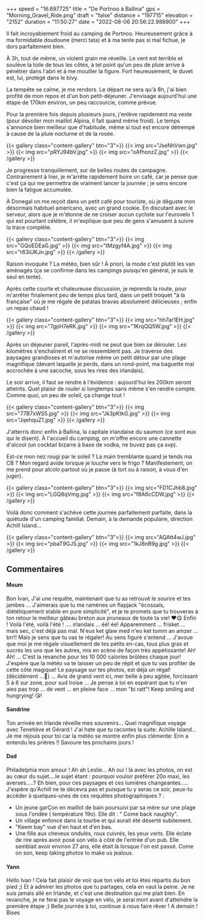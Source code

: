 +++
speed = "16.697725"
title = "De Portnoo à Ballina"
gps = "Morning_Gravel_Ride.png"
draft = "false"
distance = "197715"
elevation = "2152"
duration = "11:50:27"
date = "2022-08-06 20:56:22.988900"
+++

Il fait incroyablement froid au camping de Portnoo. Heureusement grâce à ma formidable doudoune (merci tata) et à ma tente pas si mal fichue, je dors parfaitement bien.

À 3h, tout de même, un violent grain me réveille. Le vent est terrible et soulève la toile de tous les côtés, à tel point qu'un peu de pluie arrive à pénétrer dans l'abri et à me mouiller la figure. Fort heureusement, le duvet est, lui, protégé dans le bivy.

La tempête se calme, je me rendors. Le départ ne sera qu'à 8h, j'ai bien profité de mon repos et d'un bon petit-déjeuner. J'envisage aujourd'hui une étape de 170km environ, un peu raccourcie, comme prévue.

Pour la première fois depuis plusieurs jours, j'enlève rapidement ma veste (pour dévoiler mon maillot Alpina, il fait quand même froid). Le temps s'annonce bien meilleur que d'habitude, même si tout est encore détrempé à cause de la pluie nocturne et de la rosée.

{{< gallery class="content-gallery" btn="3">}}
{{< img src="JseNhVwn.jpg" >}}
{{< img src="pRYJ94bV.jpg" >}}
{{< img src="oAfhonzZ.jpg" >}}
{{< /gallery >}}

Je progresse tranquillement, sur de belles routes de campagne. Contrairement à hier, je m'arrête rapidement boire un café, car je pense que c'est ça qui me permettra de vraiment lancer la journée ; je sens encore bien la fatigue accumulée.

À Donegal on me reçoit dans un petit café pour touriste, où je déguste mon désormais habituel americano, avec un grand cookie. En discutant avec le serveur, alors que je m'étonne de ne croiser aucun cycliste sur l'eurovelo 1 qui est pourtant célèbre, il m'explique que peu de gens s'amusent à suivre la trace complète.

{{< gallery class="content-gallery" btn="3">}}
{{< img src="GQoEDEaG.jpg" >}}
{{< img src="tMzgyf4A.jpg" >}}
{{< img src="r63iUKJn.jpg" >}}
{{< /gallery >}}

Raison invoquée ? La météo, bien sûr ! À priori, la mode c'est plutôt les van aménagés (ça se confirme dans les campings puisqu'en général, je suis le seul en tente).

Après cette courte et chaleureuse discussion, je reprends la route, pour m'arrêter finalement peu de temps plus tard, dans un petit troquet "à la française" où je me régale de patatas bravas absolument délicieuses ; enfin un repas chaud !

{{< gallery class="content-gallery" btn="3">}}
{{< img src="hh7ar1EH.jpg" >}}
{{< img src="7gpH7eRK.jpg" >}}
{{< img src="1KrqQQ5W.jpg" >}}
{{< /gallery >}}

Après un déjeuner pareil, l'après-midi ne peut que bien se dérouler. Les kilomètres s'enchaînent et ne se ressemblent pas. Je traverse des paysages grandioses et m'autorise même un petit détour par une plage magnifique (devant laquelle je perds, dans un rond-point, ma baguette mal accrochée à une sacoche, sous les rires des irlandais).

Le soir arrive, il faut se rendre à l'évidence : aujourd'hui les 200km seront atteints. Quel plaisir de rouler si longtemps sans même s'en rendre compte. Comme quoi, un peu de soleil, ça change tout !

{{< gallery class="content-gallery" btn="3">}}
{{< img src="77B7xWS5.jpg" >}}
{{< img src="Jk3pKtkG.jpg" >}}
{{< img src="JqehquZ1.jpg" >}}
{{< /gallery >}}

J'atterris donc enfin à Ballina, la capitale irlandaise du saumon (ce sont eux qui le disent). À l'accueil du camping, on m'offre encore une cannette d'alcool (un cocktail bizarre à base de vodka, ne buvez pas ça svp).

Est-ce mon nez rougi par le soleil ? La main tremblante quand je tends ma CB ? Mon regard avide lorsque je louche vers le frigo ? Manifestement, on me prend pour alcolo partout où je passe (à tort ou à raison, à vous d'en juger).

{{< gallery class="content-gallery" btn="3">}}
{{< img src="FD1CJhb8.jpg" >}}
{{< img src="LGQ8qVmg.jpg" >}}
{{< img src="f8A6cCDW.jpg" >}}
{{< /gallery >}}

Voilà donc comment s'achève cette journée parfaitement parfaite, dans la quiétude d'un camping familial. Demain, à la demande populaire, direction Achill Island...

{{< gallery class="content-gallery" btn="3">}}
{{< img src="AQAtt4wJ.jpg" >}}
{{< img src="pbaT9GJS.jpg" >}}
{{< img src="1kJ8nB9g.jpg" >}}
{{< /gallery >}}

## Commentaires
#### Moum
Bon Ivan,  J'ai une requête, maintenant que tu as retrouvé le sourire et tes jambes ... J'aimerais que tu me ramènes un flapjack "écossais, diététiquement stable en pure simplicité", et je te promets que  tu trouveras à ton retour le meilleur gâteau breton aux pruneaux de toute ta vie! ❤️😋
Enfin !  Voilà l'été, voilà l'été ! .... irlandais ... éé! éé! Apparemment ...  frisket ... mais sec, c'est déjà pas mal. N'eus ket glaw med n'eo  ket tomm  an amzer  ... brr!! Mais  je sens que tu vas te régaler! Au sens figuré s'entend ... J'avoue que moi je me régale visuellement de tes petits en-cas, tous plus gras et sucrés les uns que les autres,  mis en scène de façon très appétissante! Ah! Ah! ... C'est la revanche pour les 10 000 calories brûlées chaque jour! J'espère que la météo  va te laisser un peu de répit et que tu vas profiter de cette côte magique! Le paysage sur tes photos, est déjà un régal! (décidément ...🥴) ...
Avis de grand vent ici, mer belle à peu agitée, forcissant 5 à 6 sur zone, pour sud Iroise ... Je pense à toi en espérant que tu n'en aies pas trop ... de vent ... en pleine face ... mon "bi ratt"! 
 Keep smiling and hungrying! 😘!
#### Sandrine
Ton arrivée en Irlande réveille mes souvenirs...
Quel magnifique voyage avec Tenetiève et Gérard ! 
J'ai hate que tu racontes la suite: Achille Island...
Je me réjouis pour toi car la météo se montre enfin plus clémente: Erin a entendu les prières !!
Savoure tes prochains jours !
#### Dad
Philadelphia mon amour ! Ah ah Leslie...
Ah oui ! là avec les photos, on est au cœur du sujet....le sujet étant : pourquoi vouloir préférer 20o maxi, les averses.....? Eh bien, pour ces paysages et ces lumières changeantes.....
J'espère qu'Achill ne te décevra pas et puisque tu y seras ce soir, peux-tu accéder à quelques-unes de ces requêtes photographiques ? :
- Un jeune garÇon en maillot de bain poursuivi par sa mère sur une plage sous l'ondée ( température 19o). Elle dit : " Come back naughty".
- Un village enfoncé dans la tourbe et qui aurait été déserté subitement.
- "Keem bay" vue d'en haut et d'en bas.
- Une fille aux cheveux ondulés, roux cuivrés, les yeux verts. Elle éclate de rire après avoir posé son vélo à côté de l'entrée d'un pub. Elle semblait avoir environ 27 ans, elle était là lorsque l'on est passé.
Come on son, keep taking photos to make us jealous.
#### Yann
Hello Ivan ! Cela fait plaisir de voir que ton vélo et toi êtes répartis du bon pied ;) Et à admirer les photos que tu partages, cela en vaut la peine.
Je ne suis jamais allé en Irlande, et c'est une destination qui me plait bien.
En revanche, je ne ferai pas le voyage en vélo, je serai mort avant d'atteindre la première étape ;) 
Belle journée à toi, continue à nous faire rêver !
A demain ! Bises
